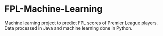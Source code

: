 # FPL-Machine-Learning

Machine learning project to predict FPL scores of Premier League players. Data processed in Java and machine learning done in Python.